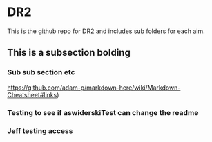 # DR2
This is the github repo for DR2 and includes sub folders for each aim.

## This is a subsection bolding

### Sub sub section etc

https://github.com/adam-p/markdown-here/wiki/Markdown-Cheatsheet#links)

### Testing to see if aswiderskiTest can change the readme

### Jeff testing access
